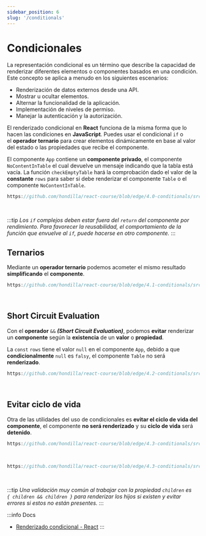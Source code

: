 ```yaml
---
sidebar_position: 6
slug: '/conditionals'
---
```


# Condicionales
La representación condicional es un término que describe la capacidad de renderizar diferentes elementos o componentes basados en una condición. Este concepto se aplica a menudo en los siguientes escenarios:

- Renderización de datos externos desde una API.
- Mostrar u ocultar elementos.
- Alternar la funcionalidad de la aplicación.
- Implementación de niveles de permiso.
- Manejar la autenticación y la autorización.

El renderizado condicional en **React** funciona de la misma forma que lo hacen las condiciones en **JavaScript**. Puedes usar el condicional `if` o el **operador ternario** para crear elementos dinámicamente en base al valor del estado o las propiedades que recibe el componente.

El componente `App` contiene un **componente privado**, el componente `NoContentInTable` el cual devuelve un mensaje indicando que la tabla está vacía. La función `checkEmptyTable` hará la comprobación dado el valor de la **constante** `rows` para saber si debe renderizar el componente `Table` o el componente `NoContentInTable`.

```jsx reference
https://github.com/hondilla/react-course/blob/edge/4.0-conditionals/src/components/App.jsx
```
<br />

:::tip
*Los `if` complejos deben estar fuera del `return` del componente por rendimiento.
Para favorecer la reusabilidad, el comportamiento de la función que envuelve al `if`, puede hacerse en otro componente.*
:::
<br />

## Ternarios

Mediante un **operador ternario** podemos acometer el mismo resultado **simplificando** el **componente**.

```jsx reference
https://github.com/hondilla/react-course/blob/edge/4.1-conditionals/src/components/App.jsx#L13-L25
```
<br />

## Short Circuit Evaluation
Con el **operador** `&&` ***(Short Circuit Evaluation)***, podemos **evitar** renderizar un **componente** según la **existencia** de un **valor** o **propiedad**.

La `const` `rows` tiene el valor `null` en el componente `App`, debido a que **condicionalmente** `null` es `falsy`, el componente `Table` no será **renderizado**.

```jsx reference
https://github.com/hondilla/react-course/blob/edge/4.2-conditionals/src/components/App.jsx
```
<br />

## Evitar ciclo de vida
Otra de las utilidades del uso de condicionales es **evitar el ciclo de vida del componente**, el componente **no será renderizado** y su **ciclo de vida** será **detenido**.

```jsx reference
https://github.com/hondilla/react-course/blob/edge/4.3-conditionals/src/components/App.jsx
```
<br />

```jsx reference
https://github.com/hondilla/react-course/blob/edge/4.3-conditionals/src/components/Table/TableBody.jsx
```
<br />

:::tip
*Una validación muy común al trabajar con la propiedad `children` es <br /> `{ children && children }` para renderizar los hijos si existen y evitar errores si estos no están presentes.*
:::

:::info Docs
* [Renderizado condicional - React](https://es.reactjs.org/docs/conditional-rendering.html)
:::